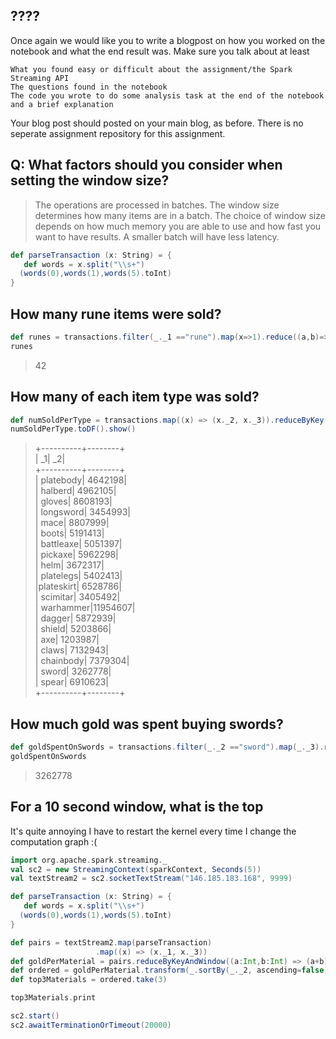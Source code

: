 ## ????

Once again we would like you to write a blogpost on how you worked on the notebook and what the end result was. Make sure you talk about at least

    What you found easy or difficult about the assignment/the Spark Streaming API
    The questions found in the notebook
    The code you wrote to do some analysis task at the end of the notebook and a brief explanation

Your blog post should posted on your main blog, as before. There is no seperate assignment repository for this assignment.


## Q: What factors should you consider when setting the window size?

> The operations are processed in batches. The window size determines how many items are in a batch. The choice of window size depends on how much memory you are able to use and how fast you want to have results. A smaller batch will have less latency.


```scala
def parseTransaction (x: String) = {
   def words = x.split("\\s+")
  (words(0),words(1),words(5).toInt)
}
```


## How many rune items were sold?

```scala
def runes = transactions.filter(_._1 =="rune").map(x=>1).reduce((a,b)=> a+b)
runes
```

> 42


## How many of each item type was sold?
    
```scala
def numSoldPerType = transactions.map((x) => (x._2, x._3)).reduceByKey((a,b) => (a+b)).cache()
numSoldPerType.toDF().show()
```
> +----------+--------+ <br />
> |        _1|      _2| <br />
> +----------+--------+ <br />
> | platebody| 4642198| <br />
> |   halberd| 4962105| <br />
> |    gloves| 8608193| <br />
> | longsword| 3454993| <br />
> |      mace| 8807999| <br />
> |     boots| 5191413| <br />
> | battleaxe| 5051397| <br />
> |   pickaxe| 5962298| <br />
> |      helm| 3672317| <br />
> | platelegs| 5402413| <br />
> |plateskirt| 6528786| <br />
> |  scimitar| 3405492| <br />
> | warhammer|11954607| <br />
> |    dagger| 5872939| <br />
> |    shield| 5203866| <br />
> |       axe| 1203987| <br />
> |     claws| 7132943| <br />
> | chainbody| 7379304| <br />
> |     sword| 3262778| <br />
> |     spear| 6910623| <br />
> +----------+--------+ <br />


## How much gold was spent buying swords?
    
```scala
def goldSpentOnSwords = transactions.filter(_._2 =="sword").map(_._3).reduce((a,b)=>(a+b))
goldSpentOnSwords
```
> 3262778


## For a 10 second window, what is the top 

It's quite annoying I have to restart the kernel every time I change the computation graph :(

```scala
import org.apache.spark.streaming._
val sc2 = new StreamingContext(sparkContext, Seconds(5))
val textStream2 = sc2.socketTextStream("146.185.183.168", 9999)
```

```scala
def parseTransaction (x: String) = {
   def words = x.split("\\s+")
  (words(0),words(1),words(5).toInt)
}

def pairs = textStream2.map(parseTransaction)
                   .map((x) => (x._1, x._3))
def goldPerMaterial = pairs.reduceByKeyAndWindow((a:Int,b:Int) => (a+b), Seconds(10), Seconds(5))
def ordered = goldPerMaterial.transform(_.sortBy(_._2, ascending=false))
def top3Materials = ordered.take(3)

top3Materials.print
```


```scala
sc2.start()
sc2.awaitTerminationOrTimeout(20000)
```

